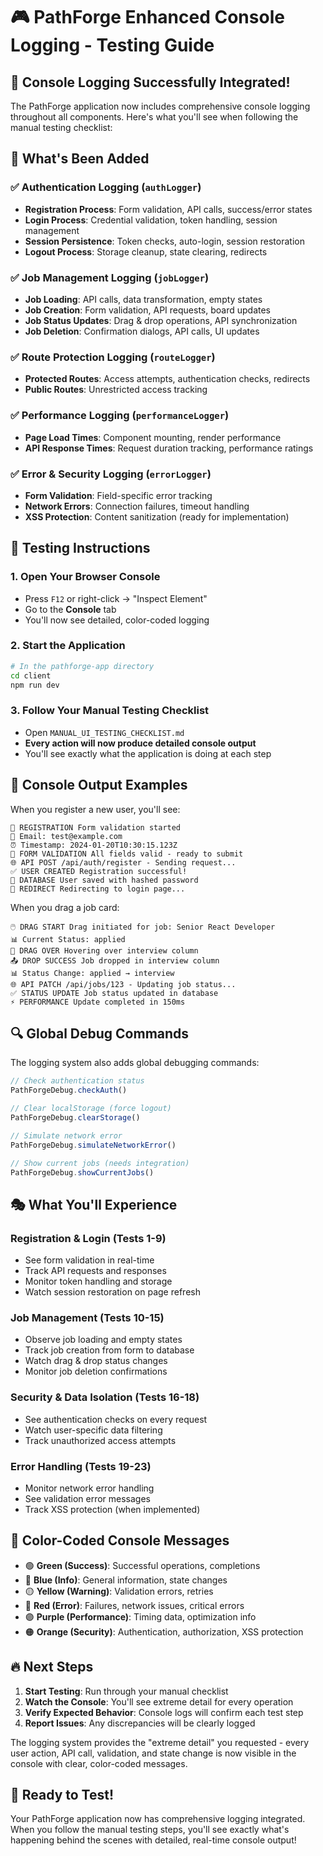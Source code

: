 # 🎮 PathForge Enhanced Console Logging - Testing Guide

## 🚀 Console Logging Successfully Integrated!

The PathForge application now includes comprehensive console logging throughout all components. Here's what you'll see when following the manual testing checklist:

## 🔧 What's Been Added

### ✅ Authentication Logging (`authLogger`)
- **Registration Process**: Form validation, API calls, success/error states
- **Login Process**: Credential validation, token handling, session management
- **Session Persistence**: Token checks, auto-login, session restoration
- **Logout Process**: Storage cleanup, state clearing, redirects

### ✅ Job Management Logging (`jobLogger`)
- **Job Loading**: API calls, data transformation, empty states
- **Job Creation**: Form validation, API requests, board updates
- **Job Status Updates**: Drag & drop operations, API synchronization
- **Job Deletion**: Confirmation dialogs, API calls, UI updates

### ✅ Route Protection Logging (`routeLogger`)
- **Protected Routes**: Access attempts, authentication checks, redirects
- **Public Routes**: Unrestricted access tracking

### ✅ Performance Logging (`performanceLogger`)
- **Page Load Times**: Component mounting, render performance
- **API Response Times**: Request duration tracking, performance ratings

### ✅ Error & Security Logging (`errorLogger`)
- **Form Validation**: Field-specific error tracking
- **Network Errors**: Connection failures, timeout handling
- **XSS Protection**: Content sanitization (ready for implementation)

## 🎯 Testing Instructions

### 1. **Open Your Browser Console**
   - Press `F12` or right-click → "Inspect Element"
   - Go to the **Console** tab
   - You'll now see detailed, color-coded logging

### 2. **Start the Application**
   ```bash
   # In the pathforge-app directory
   cd client
   npm run dev
   ```

### 3. **Follow Your Manual Testing Checklist**
   - Open `MANUAL_UI_TESTING_CHECKLIST.md`
   - **Every action will now produce detailed console output**
   - You'll see exactly what the application is doing at each step

## 🎨 Console Output Examples

When you register a new user, you'll see:
```
🔐 REGISTRATION Form validation started
📧 Email: test@example.com
⏰ Timestamp: 2024-01-20T10:30:15.123Z
📝 FORM VALIDATION All fields valid - ready to submit
🌐 API POST /api/auth/register - Sending request...
✅ USER CREATED Registration successful!
💾 DATABASE User saved with hashed password
🔄 REDIRECT Redirecting to login page...
```

When you drag a job card:
```
🖱️ DRAG START Drag initiated for job: Senior React Developer
📊 Current Status: applied
🎯 DRAG OVER Hovering over interview column
📤 DROP SUCCESS Job dropped in interview column
📊 Status Change: applied → interview
🌐 API PATCH /api/jobs/123 - Updating job status...
✅ STATUS UPDATE Job status updated in database
⚡ PERFORMANCE Update completed in 150ms
```

## 🔍 Global Debug Commands

The logging system also adds global debugging commands:

```javascript
// Check authentication status
PathForgeDebug.checkAuth()

// Clear localStorage (force logout)
PathForgeDebug.clearStorage()

// Simulate network error
PathForgeDebug.simulateNetworkError()

// Show current jobs (needs integration)
PathForgeDebug.showCurrentJobs()
```

## 🎭 What You'll Experience

### **Registration & Login (Tests 1-9)**
- See form validation in real-time
- Track API requests and responses
- Monitor token handling and storage
- Watch session restoration on page refresh

### **Job Management (Tests 10-15)**
- Observe job loading and empty states
- Track job creation from form to database
- Watch drag & drop status changes
- Monitor job deletion confirmations

### **Security & Data Isolation (Tests 16-18)**
- See authentication checks on every request
- Watch user-specific data filtering
- Track unauthorized access attempts

### **Error Handling (Tests 19-23)**
- Monitor network error handling
- See validation error messages
- Track XSS protection (when implemented)

## 🚦 Color-Coded Console Messages

- 🟢 **Green (Success)**: Successful operations, completions
- 🔵 **Blue (Info)**: General information, state changes
- 🟡 **Yellow (Warning)**: Validation errors, retries
- 🔴 **Red (Error)**: Failures, network issues, critical errors
- 🟣 **Purple (Performance)**: Timing data, optimization info
- 🟠 **Orange (Security)**: Authentication, authorization, XSS protection

## 🔥 Next Steps

1. **Start Testing**: Run through your manual checklist
2. **Watch the Console**: You'll see extreme detail for every operation
3. **Verify Expected Behavior**: Console logs will confirm each test step
4. **Report Issues**: Any discrepancies will be clearly logged

The logging system provides the "extreme detail" you requested - every user action, API call, validation, and state change is now visible in the console with clear, color-coded messages.

## 🎯 Ready to Test!

Your PathForge application now has comprehensive logging integrated. When you follow the manual testing steps, you'll see exactly what's happening behind the scenes with detailed, real-time console output!